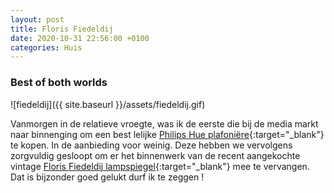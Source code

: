 ```yaml
---
layout: post
title: Floris Fiedeldij
date: 2020-10-31 22:56:00 +0100
categories: Huis
---
```


### Best of both worlds
![fiedeldij]({{ site.baseurl }}/assets/fiedeldij.gif)  

Vanmorgen in de relatieve vroegte, was ik de eerste die bij de media markt naar binnenging om een best lelijke [Philips Hue plafoniëre](https://www.philips-hue.com/en-us/p/hue-white-ambiance-being-pendant-light/4098448U7){:target="_blank"} te kopen. In de aanbieding voor weinig. Deze hebben we vervolgens zorgvuldig gesloopt om er het binnenwerk van de recent aangekochte vintage [Floris Fiedeldij lampspiegel](https://www.modeloos.nl/?action=view&url=fiedeldijmirror){:target="_blank"} mee te vervangen. Dat is bijzonder goed gelukt durf ik te zeggen !
